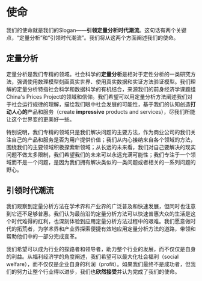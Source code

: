 # 使命

我们的使命就是我们的Slogan——**引领定量分析时代潮流**。这句话有两个关键点，“定量分析”和“引领时代潮流”。我们将从这两个方面阐述我们的使命。


## 定量分析

定量分析是我们专精的领域。社会科学的**定量分析**是相对于定性分析的一类研究方法，强调使用数理模型刻画真实世界、使用真实数据和实证方法验证模型。我们理解的定量分析特指社会科学和数据科学的有机结合，来源我们的前身经济学课题组China's Prices Project的领域和信仰。我们希望可以用定量分析方法阐述我们对于社会运行规律的理解，描绘我们眼中社会发展的可能性，基于我们的认知创造**打动人心的**产品和服务（create **impressive** products and services），尽我们所能让这个世界变的更美好一些。

特别说明，我们专精的领域只是我们解决问题的主要方法，作为商业公司的我们关注自己的产品和服务是否为用户提供价值；我们从内心接纳来自各个领域的方法，围绕我们的主要领域积极探索新领域；从长远的未来看，我们对自己要解决的现实问题不做太多限制，我们希望我们的未来可以永远充满可能性；我们专注于一个领域而不是一个问题，是因为我们拥有解决类似的一类问题或者相关的一系列问题的野心。


## 引领时代潮流

我们观察到定量分析方法在学术界和产业界的广泛普及和快速发展，但同时也注意到它还不足够普惠。我们认为最前沿的定量分析方法可以快速普惠大众的生活是这个时代难得的红利，也深刻体验到应用定量分析方法过程中的艰难。我们愿意做时代的拓荒者，为学术界和产业界探索便捷有效地应用定量分析方法的道路，带领和帮助他们中的一部分完成变革。

我们希望可以成为行业的探路者和领导者，助力整个行业的发展，而不仅仅是自身的利益。从福利经济学的角度阐述，我们希望可以最大化社会福利（social welfare），而不仅仅是企业自身的利润（profit）。如果我们最终不是成功者，但我们的努力让整个行业得以进步，我们也**欣然接受**并认为完成了我们的使命。

